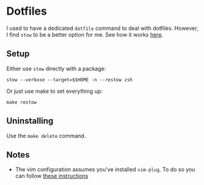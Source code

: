 # Dotfiles

I used to have a dedicated `dotfile` command to deal with dotfiles. However, I find `stow` to be a better option for me. 
See how it works [here](https://blog.sbaldrich.dev/blog/2021-02-07-easy-dotfiles-with-stow).

## Setup

Either use `stow` directly with a package:

```shell
stow --verbose --target=$$HOME -n --restow zsh
```

Or just use make to set everything up:

```shell
make restow
```

## Uninstalling

Use the `make delete` command.

## Notes

* The vim configuration assumes you've installed `vim-plug`. To do so you can follow [these instructions](https://github.com/junegunn/vim-plug#vim)